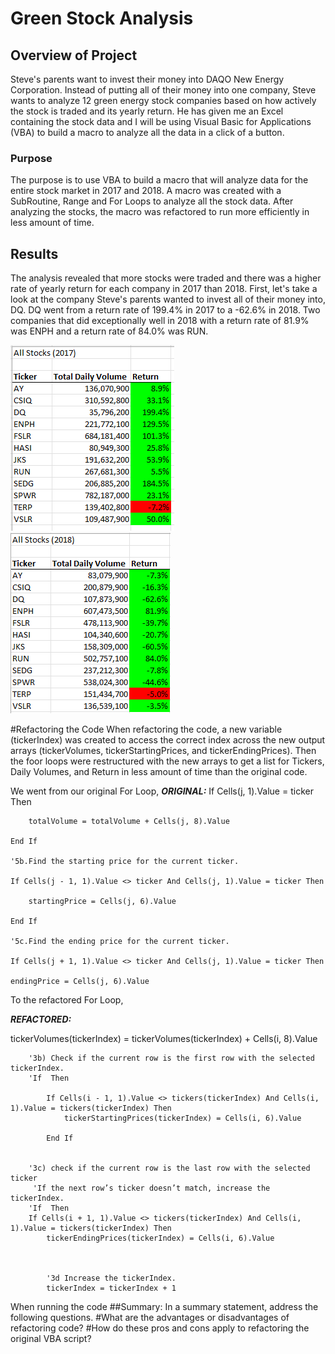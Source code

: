 # Green Stock Analysis
## Overview of Project
Steve's parents want to invest their money into DAQO New Energy Corporation. Instead of putting all of their money into one company, Steve wants to analyze 12 green energy stock companies based on how actively the stock is traded and its yearly return. He has given me an Excel containing the stock data and I will be using Visual Basic for Applications (VBA) to build a macro to analyze all the data in a click of a button.
### Purpose
The purpose is to use VBA to build a macro that will analyze data for the entire stock market in 2017 and 2018. A macro was created with a SubRoutine, Range and For Loops to analyze all the stock data. After analyzing the stocks, the macro was refactored to run more efficiently in less amount of time.
## Results
The analysis revealed that more stocks were traded and there was a higher rate of yearly return for each company in 2017 than 2018. First, let's take a look at the company Steve's parents wanted to invest all of their money into, DQ. DQ went from a return rate of 199.4% in 2017 to a -62.6% in 2018. Two companies that did exceptionally well in 2018 with a return rate of 81.9% was ENPH and a return rate of 84.0% was RUN. 

![VBA_Challenge_2017](VBA_Challenge_2017.png) ![VBA_Challenge_2018](VBA_Challenge_2018.png)

#Refactoring the Code
When refactoring the code, a new variable (tickerIndex) was created to access the correct index across the new output arrays (tickerVolumes, tickerStartingPrices, and tickerEndingPrices). Then the foor loops were restructured with the new arrays to get a list for Tickers, Daily Volumes, and Return in less amount of time than the original code. 

We went from our original For Loop,
**_ORIGINAL:_** If Cells(j, 1).Value = ticker Then
    
        totalVolume = totalVolume + Cells(j, 8).Value

    End If
    
    '5b.Find the starting price for the current ticker.
    
    If Cells(j - 1, 1).Value <> ticker And Cells(j, 1).Value = ticker Then
        
        startingPrice = Cells(j, 6).Value
    
    End If
        
    '5c.Find the ending price for the current ticker.
    
    If Cells(j + 1, 1).Value <> ticker And Cells(j, 1).Value = ticker Then
    
    endingPrice = Cells(j, 6).Value
    
   To the refactored For Loop, 
   
   **_REFACTORED:_**
   
   tickerVolumes(tickerIndex) = tickerVolumes(tickerIndex) + Cells(i, 8).Value
        
     
        '3b) Check if the current row is the first row with the selected tickerIndex.
        'If  Then
            
            If Cells(i - 1, 1).Value <> tickers(tickerIndex) And Cells(i, 1).Value = tickers(tickerIndex) Then
                tickerStartingPrices(tickerIndex) = Cells(i, 6).Value
          
            End If
       
           
        '3c) check if the current row is the last row with the selected ticker
         'If the next row’s ticker doesn’t match, increase the tickerIndex.
        'If  Then
        If Cells(i + 1, 1).Value <> tickers(tickerIndex) And Cells(i, 1).Value = tickers(tickerIndex) Then
            tickerEndingPrices(tickerIndex) = Cells(i, 6).Value
            
       
        
            '3d Increase the tickerIndex.
            tickerIndex = tickerIndex + 1
   

When running the code 
##Summary: In a summary statement, address the following questions.
#What are the advantages or disadvantages of refactoring code?
#How do these pros and cons apply to refactoring the original VBA script?

